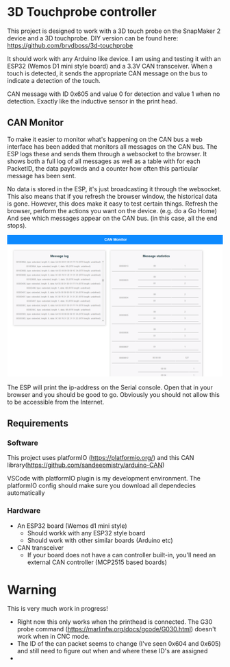 # 3D Touchprobe controller

This project is designed to work with a 3D touch probe on the SnapMaker 2 device and a 3D touchprobe. DIY version can be found here: https://github.com/brvdboss/3d-touchprobe

It should work with any Arduino like device. I am using and testing it with an ESP32 (Wemos D1 mini style board) and a 3.3V CAN transceiver.  When a touch is detected, it sends the appropriate CAN message on the bus to indicate a detection of the touch.

CAN message with ID 0x605 and value 0 for detection and value 1 when no detection. Exactly like the inductive sensor in the print head.

## CAN Monitor
To make it easier to monitor what's happening on the CAN bus a web interface has been added that monitors all messages on the CAN bus. The ESP logs these and sends them through a websocket to the browser. It shows both a full log of all messages as well as a table with for each PacketID, the data paylowds and a counter how often this particular message has been sent.

No data is stored in the ESP, it's just broadcasting it through the websocket. This also means that if you refresh the browser window, the historical data is gone.  However, this does make it easy to test certain things. Refresh the browser, perform the actions you want on the device. (e.g. do a Go Home) And see which messages appear on the CAN bus. (in this case, all the end stops).

![Screenshot](pictures/CANMonitor.png "Screenshot")

The ESP will print the ip-address on the Serial console. Open that in your browser and you should be good to go. Obviously you should not allow this to be accessible from the Internet.

## Requirements

### Software
This project uses platformIO (https://platformio.org/) and this CAN library(https://github.com/sandeepmistry/arduino-CAN)

VSCode with platformIO plugin is my development environment. The platformIO config should make sure you download all dependecies automatically

### Hardware
* An ESP32 board (Wemos d1 mini style)
  * Should workk with any ESP32 style board
  * Should work with other similar boards (Arduino etc)
* CAN transceiver
  * If your board does not have a can controller built-in, you'll need an external CAN controller (MCP2515 based boards)

# Warning
This is very much work in progress!

* Right now this only works when the printhead is connected.  The G30 probe command (https://marlinfw.org/docs/gcode/G030.html) doesn't work when in CNC mode.
* The ID of the can packet seems to change (I've seen 0x604 and 0x605) and still need to figure out when and where these ID's are assigned
* 
